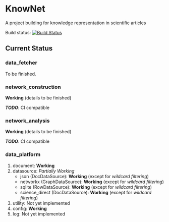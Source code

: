 # KnowNet

A project building for knowledge representation in scientific articles

Build status: [![Build Status](https://travis-ci.com/PKU-Dragon-Team/Project-KnowNet.svg?branch=master)](https://travis-ci.com/PKU-Dragon-Team/Project-KnowNet)

## Current Status

### data_fetcher

To be finished.

### network_construction

**Working** (details to be finished)

***TODO***: CI compatible

### network_analysis

**Working** (details to be finished)

***TODO***: CI compatible

### data_platform

1. document: **Working**
2. datasource: _Partially Working_
    - json (DocDataSource): **Working** (except for _wildcard filtering_)
    - networkx (GraphDataSource): **Working** (except for _wildcard filtering_)
    - sqlite (RowDataSource): **Working** (except for _wildcard filtering_)
    - science_direct (DocDataSource): **Working** (except for _wildcard filtering_)
3. utility: Not yet implemented
4. config: **Working**
5. log: Not yet implemented
